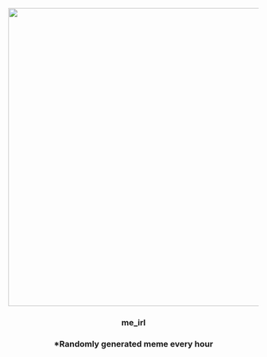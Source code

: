 <p align="center">
        <img src="https://i.redd.it/lr6v58taix991.jpg" width="600" height="600">
        </p>
        <h3 align="center">me_irl</h3>
        <h3 align="center">*Randomly generated meme every hour</h3>
    